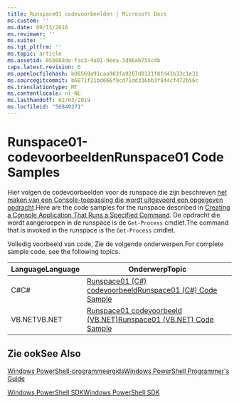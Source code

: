 ```yaml
---
title: Runspace01 codevoorbeelden | Microsoft Docs
ms.custom: ''
ms.date: 09/13/2016
ms.reviewer: ''
ms.suite: ''
ms.tgt_pltfrm: ''
ms.topic: article
ms.assetid: 05b088de-fac3-4a01-9eea-3d96ab755c4b
caps.latest.revision: 6
ms.openlocfilehash: b08569a91caa903fa9267d0121f8fd41b33c1e31
ms.sourcegitcommit: b6871f21bd666f9cd71dd336bb3f844cf472b56c
ms.translationtype: MT
ms.contentlocale: nl-NL
ms.lasthandoff: 02/03/2019
ms.locfileid: "56849271"
---
```

# <a name="runspace01-code-samples"></a><span data-ttu-id="1610a-102">Runspace01-codevoorbeelden</span><span class="sxs-lookup"><span data-stu-id="1610a-102">Runspace01 Code Samples</span></span>

<span data-ttu-id="1610a-103">Hier volgen de codevoorbeelden voor de runspace die zijn beschreven [het maken van een Console-toepassing die wordt uitgevoerd een opgegeven opdracht](http://msdn.microsoft.com/en-us/793a6570-a072-4799-840b-172f28ce620e).</span><span class="sxs-lookup"><span data-stu-id="1610a-103">Here are the code samples for the runspace described in [Creating a Console Application That Runs a Specified Command](http://msdn.microsoft.com/en-us/793a6570-a072-4799-840b-172f28ce620e).</span></span> <span data-ttu-id="1610a-104">De opdracht die wordt aangeroepen in de runspace is de `Get-Process` cmdlet.</span><span class="sxs-lookup"><span data-stu-id="1610a-104">The command that is invoked in the runspace is the `Get-Process` cmdlet.</span></span>

<span data-ttu-id="1610a-105">Volledig voorbeeld van code, Zie de volgende onderwerpen.</span><span class="sxs-lookup"><span data-stu-id="1610a-105">For complete sample code, see the following topics.</span></span>

|<span data-ttu-id="1610a-106">Language</span><span class="sxs-lookup"><span data-stu-id="1610a-106">Language</span></span>|<span data-ttu-id="1610a-107">Onderwerp</span><span class="sxs-lookup"><span data-stu-id="1610a-107">Topic</span></span>|
|--------------|-----------|
|<span data-ttu-id="1610a-108">C#</span><span class="sxs-lookup"><span data-stu-id="1610a-108">C#</span></span>|[<span data-ttu-id="1610a-109">Runspace01 (C#) codevoorbeeld</span><span class="sxs-lookup"><span data-stu-id="1610a-109">Runspace01 (C#) Code Sample</span></span>](./runspace01-csharp-code-sample.md)|
|<span data-ttu-id="1610a-110">VB.NET</span><span class="sxs-lookup"><span data-stu-id="1610a-110">VB.NET</span></span>|[<span data-ttu-id="1610a-111">Runspace01 codevoorbeeld (VB.NET)</span><span class="sxs-lookup"><span data-stu-id="1610a-111">Runspace01 (VB.NET) Code Sample</span></span>](./runspace01-vb-net-code-sample.md)|

## <a name="see-also"></a><span data-ttu-id="1610a-112">Zie ook</span><span class="sxs-lookup"><span data-stu-id="1610a-112">See Also</span></span>

[<span data-ttu-id="1610a-113">Windows PowerShell-programmeergids</span><span class="sxs-lookup"><span data-stu-id="1610a-113">Windows PowerShell Programmer's Guide</span></span>](./windows-powershell-programmer-s-guide.md)

[<span data-ttu-id="1610a-114">Windows PowerShell SDK</span><span class="sxs-lookup"><span data-stu-id="1610a-114">Windows PowerShell SDK</span></span>](../windows-powershell-reference.md)
